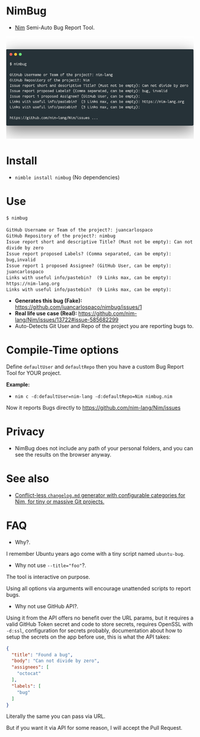 # NimBug

- [Nim](https://nim-lang.org) Semi-Auto Bug Report Tool.

![](https://raw.githubusercontent.com/juancarlospaco/nimbug/master/nimbug.png)


# Install

- `nimble install nimbug` (No dependencies)


# Use

```console
$ nimbug

GitHub Username or Team of the project?: juancarlospaco
GitHub Repository of the project?: nimbug
Issue report short and descriptive Title? (Must not be empty): Can not divide by zero
Issue report proposed Labels? (Comma separated, can be empty): bug,invalid
Issue report 1 proposed Assignee? (GitHub User, can be empty): juancarlospaco
Links with useful info/pastebin?  (9 Links max, can be empty): https://nim-lang.org
Links with useful info/pastebin?  (9 Links max, can be empty):

```

- **Generates this bug (Fake):** https://github.com/juancarlospaco/nimbug/issues/1
- **Real life use case (Real):** https://github.com/nim-lang/Nim/issues/13722#issue-585682299
- Auto-Detects Git User and Repo of the project you are reporting bugs to.


# Compile-Time options

Define `defaultUser` and `defaultRepo` then you have a custom Bug Report Tool for YOUR project.

**Example:**

- `nim c -d:defaultUser=nim-lang -d:defaultRepo=Nim nimbug.nim`

Now it reports Bugs directly to https://github.com/nim-lang/Nim/issues


# Privacy

- NimBug does not include any path of your personal folders, and you can see the results on the browser anyway.


# See also

- [Conflict-less `changelog.md` generator with configurable categories for Nim, for tiny or massive Git projects.](https://github.com/juancarlospaco/changelogen#changelogen)


# FAQ

- Why?.

I remember Ubuntu years ago come with a tiny script named `ubuntu-bug`.

- Why not use `--title="foo"`?.

The tool is interactive on purpose.

Using all options via arguments will encourage unattended scripts to report bugs.

- Why not use GitHub API?.

Using it from the API offers no benefit over the URL params,
but it requires a valid GitHub Token secret and code to store secrets,
requires OpenSSL with `-d:ssl`, configuration for secrets probably,
documentation about how to setup the secrets on the app before use,
this is what the API takes:

```json
{
  "title": "Found a bug",
  "body": "Can not divide by zero",
  "assignees": [
    "octocat"
  ],
  "labels": [
    "bug"
  ]
}
```

Literally the same you can pass via URL.

But if you want it via API for some reason, I will accept the Pull Request.
